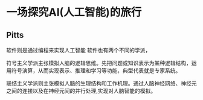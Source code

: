 # 一场探究AI(人工智能)的旅行



## Pitts





软件则是通过编程来实现人工智能 软件也有两个不同的学派，

符号主义学派主张模拟人脑的逻辑思维。先把问题或知识表示为某种逻辑结构，运用符号演算，从而实现表示、推理和学习等功能，典型代表就是专家系统。

联结主义学派则主张模拟人脑的生理结构和工作机理。通过人脑神经网络、神经元之间的连接以及在神经元间的并行处理,实现对人脑智能的模拟。


